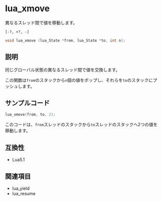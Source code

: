 # lua_xmove

異なるスレッド間で値を移動します。

`[-?, +?, -]`

```c
void lua_xmove (lua_State *from, lua_State *to, int n);
```

## 説明

同じグローバル状態の異なるスレッド間で値を交換します。

この関数は`from`のスタックから`n`個の値をポップし、それらを`to`のスタックにプッシュします。

## サンプルコード

```c
lua_xmove(from, to, 2);
```

このコードは、`from`スレッドのスタックから`to`スレッドのスタックへ2つの値を移動します。

## 互換性

- Lua5.1

## 関連項目

- lua_yield
- lua_resume